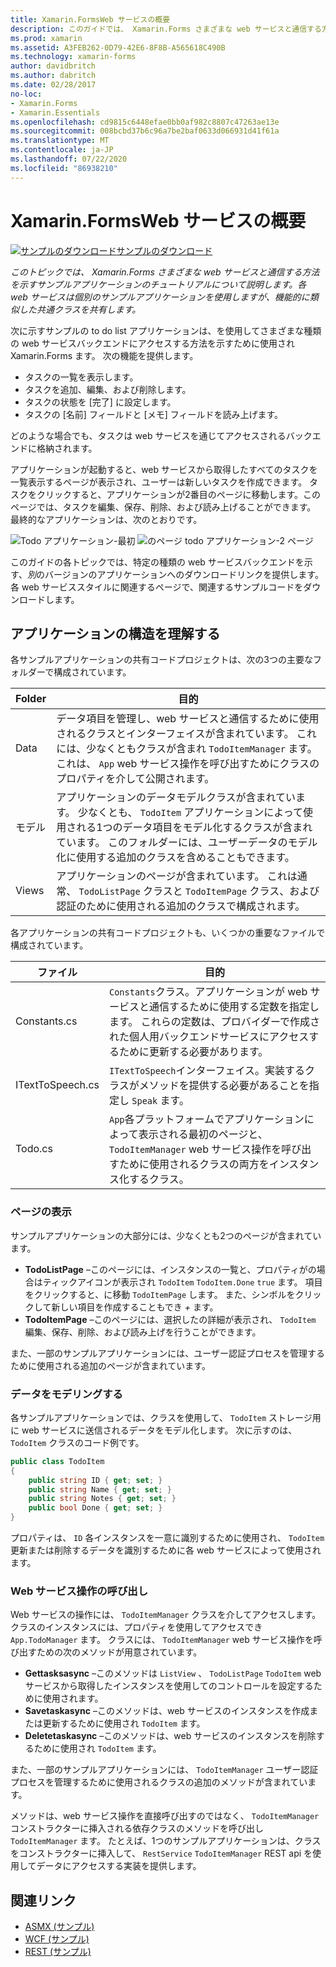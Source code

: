 ```yaml
---
title: Xamarin.FormsWeb サービスの概要
description: このガイドでは、 Xamarin.Forms さまざまな web サービスと通信する方法を示すサンプルアプリケーションのチュートリアルを提供します。 各 web サービスは個別のサンプルアプリケーションを使用しますが、機能的に類似した共通クラスを共有します。
ms.prod: xamarin
ms.assetid: A3FEB262-0D79-42E6-8F8B-A565618C490B
ms.technology: xamarin-forms
author: davidbritch
ms.author: dabritch
ms.date: 02/28/2017
no-loc:
- Xamarin.Forms
- Xamarin.Essentials
ms.openlocfilehash: cd9815c6448efae0bb0af982c8807c47263ae13e
ms.sourcegitcommit: 008bcbd37b6c96a7be2baf0633d066931d41f61a
ms.translationtype: MT
ms.contentlocale: ja-JP
ms.lasthandoff: 07/22/2020
ms.locfileid: "86938210"
---
```

# <a name="xamarinforms-web-services-introduction"></a>Xamarin.FormsWeb サービスの概要

[![サンプルのダウンロード](~/media/shared/download.png)サンプルのダウンロード](https://docs.microsoft.com/samples/xamarin/xamarin-forms-samples/webservices-todorest)

_このトピックでは、 Xamarin.Forms さまざまな web サービスと通信する方法を示すサンプルアプリケーションのチュートリアルについて説明します。各 web サービスは個別のサンプルアプリケーションを使用しますが、機能的に類似した共通クラスを共有します。_

次に示すサンプルの to do list アプリケーションは、を使用してさまざまな種類の web サービスバックエンドにアクセスする方法を示すために使用され Xamarin.Forms ます。 次の機能を提供します。

- タスクの一覧を表示します。
- タスクを追加、編集、および削除します。
- タスクの状態を [完了] に設定します。
- タスクの [名前] フィールドと [メモ] フィールドを読み上げます。

どのような場合でも、タスクは web サービスを通じてアクセスされるバックエンドに格納されます。

アプリケーションが起動すると、web サービスから取得したすべてのタスクを一覧表示するページが表示され、ユーザーは新しいタスクを作成できます。 タスクをクリックすると、アプリケーションが2番目のページに移動します。このページでは、タスクを編集、保存、削除、および読み上げることができます。 最終的なアプリケーションは、次のとおりです。

![Todo アプリケーション-最初 ](introduction-images/app-example-1.png)
 ![ のページ todo アプリケーション-2 ページ](introduction-images/app-example-2.png)

このガイドの各トピックでは、特定の種類の web サービスバックエンドを示す、*別*のバージョンのアプリケーションへのダウンロードリンクを提供します。 各 web サービススタイルに関連するページで、関連するサンプルコードをダウンロードします。

## <a name="understand-the-application-anatomy"></a>アプリケーションの構造を理解する

各サンプルアプリケーションの共有コードプロジェクトは、次の3つの主要なフォルダーで構成されています。

|Folder|目的|
|--- |--- |
|Data|データ項目を管理し、web サービスと通信するために使用されるクラスとインターフェイスが含まれています。 これには、少なくともクラスが含まれ `TodoItemManager` ます。これは、 `App` web サービス操作を呼び出すためにクラスのプロパティを介して公開されます。|
|モデル|アプリケーションのデータモデルクラスが含まれています。 少なくとも、 `TodoItem` アプリケーションによって使用される1つのデータ項目をモデル化するクラスが含まれています。 このフォルダーには、ユーザーデータのモデル化に使用する追加のクラスを含めることもできます。|
|Views|アプリケーションのページが含まれています。 これは通常、 `TodoListPage` クラスと `TodoItemPage` クラス、および認証のために使用される追加のクラスで構成されます。|

各アプリケーションの共有コードプロジェクトも、いくつかの重要なファイルで構成されています。

|ファイル|目的|
|--- |--- |
|Constants.cs|`Constants`クラス。アプリケーションが web サービスと通信するために使用する定数を指定します。 これらの定数は、プロバイダーで作成された個人用バックエンドサービスにアクセスするために更新する必要があります。|
|ITextToSpeech.cs|`ITextToSpeech`インターフェイス。実装するクラスがメソッドを提供する必要があることを指定し `Speak` ます。|
|Todo.cs|`App`各プラットフォームでアプリケーションによって表示される最初のページと、 `TodoItemManager` web サービス操作を呼び出すために使用されるクラスの両方をインスタンス化するクラス。|

### <a name="view-pages"></a>ページの表示

サンプルアプリケーションの大部分には、少なくとも2つのページが含まれています。

- **TodoListPage** –このページには、インスタンスの一覧と、プロパティがの場合はティックアイコンが表示され `TodoItem` `TodoItem.Done` `true` ます。 項目をクリックすると、に移動 `TodoItemPage` します。 また、シンボルをクリックして新しい項目を作成することもでき *+* ます。
- **TodoItemPage** –このページには、選択したの詳細が表示され、 `TodoItem` 編集、保存、削除、および読み上げを行うことができます。

また、一部のサンプルアプリケーションには、ユーザー認証プロセスを管理するために使用される追加のページが含まれています。

### <a name="model-the-data"></a>データをモデリングする

各サンプルアプリケーションでは、クラスを使用して、 `TodoItem` ストレージ用に web サービスに送信されるデータをモデル化します。 次に示すのは、`TodoItem` クラスのコード例です。

```csharp
public class TodoItem
{
    public string ID { get; set; }
    public string Name { get; set; }
    public string Notes { get; set; }
    public bool Done { get; set; }
}
```

プロパティは、 `ID` 各インスタンスを一意に識別するために使用され、 `TodoItem` 更新または削除するデータを識別するために各 web サービスによって使用されます。

### <a name="invoke-web-service-operations"></a>Web サービス操作の呼び出し

Web サービスの操作には、 `TodoItemManager` クラスを介してアクセスします。クラスのインスタンスには、プロパティを使用してアクセスでき `App.TodoManager` ます。 クラスには、 `TodoItemManager` web サービス操作を呼び出すための次のメソッドが用意されています。

- **Gettasksasync** –このメソッドは `ListView` 、 `TodoListPage` `TodoItem` web サービスから取得したインスタンスを使用してのコントロールを設定するために使用されます。
- **Savetaskasync** –このメソッドは、web サービスのインスタンスを作成または更新するために使用され `TodoItem` ます。
- **Deletetaskasync** –このメソッドは、web サービスのインスタンスを削除するために使用され `TodoItem` ます。

また、一部のサンプルアプリケーションには、 `TodoItemManager` ユーザー認証プロセスを管理するために使用されるクラスの追加のメソッドが含まれています。

メソッドは、web サービス操作を直接呼び出すのではなく、 `TodoItemManager` コンストラクターに挿入される依存クラスのメソッドを呼び出し `TodoItemManager` ます。 たとえば、1つのサンプルアプリケーションは、クラスをコンストラクターに挿入して、 `RestService` `TodoItemManager` REST api を使用してデータにアクセスする実装を提供します。

## <a name="related-links"></a>関連リンク

- [ASMX (サンプル)](https://docs.microsoft.com/samples/xamarin/xamarin-forms-samples/webservices-todoasmx)
- [WCF (サンプル)](https://docs.microsoft.com/samples/xamarin/xamarin-forms-samples/webservices-todowcf)
- [REST (サンプル)](https://docs.microsoft.com/samples/xamarin/xamarin-forms-samples/webservices-todorest)
